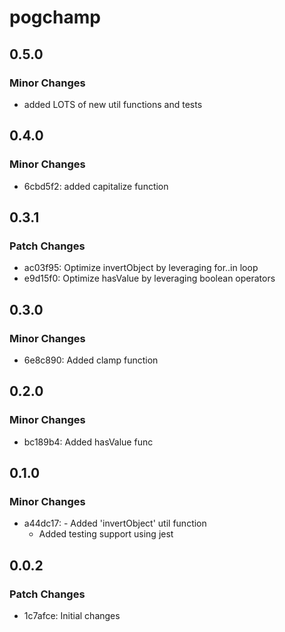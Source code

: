 # pogchamp

## 0.5.0

### Minor Changes

- added LOTS of new util functions and tests

## 0.4.0

### Minor Changes

- 6cbd5f2: added capitalize function

## 0.3.1

### Patch Changes

- ac03f95: Optimize invertObject by leveraging for..in loop
- e9d15f0: Optimize hasValue by leveraging boolean operators

## 0.3.0

### Minor Changes

- 6e8c890: Added clamp function

## 0.2.0

### Minor Changes

- bc189b4: Added hasValue func

## 0.1.0

### Minor Changes

- a44dc17: - Added 'invertObject' util function
  - Added testing support using jest

## 0.0.2

### Patch Changes

- 1c7afce: Initial changes
